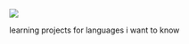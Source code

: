 [![](https://tokei.rs/b1/github/ThatAnnoyingKid/Learning-Projects)](https://github.com/ThatAnnoyingKid/Learning-Projects)

learning projects for languages i want to know
